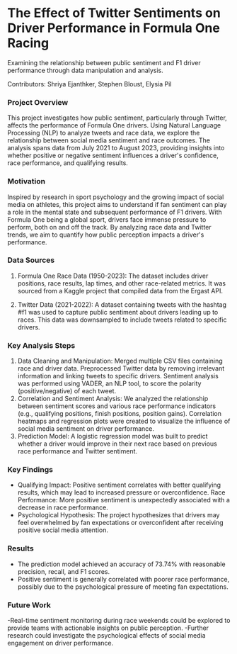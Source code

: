 # The Effect of Twitter Sentiments on Driver Performance in Formula One Racing
Examining the relationship between public sentiment and F1 driver performance through data manipulation and analysis.

Contributors: Shriya Ejanthker, Stephen Bloust, Elysia Pil

### Project Overview
This project investigates how public sentiment, particularly through Twitter, affects the performance of Formula One drivers. Using Natural Language Processing (NLP) to analyze tweets and race data, we explore the relationship between social media sentiment and race outcomes. The analysis spans data from July 2021 to August 2023, providing insights into whether positive or negative sentiment influences a driver's confidence, race performance, and qualifying results.

### Motivation
Inspired by research in sport psychology and the growing impact of social media on athletes, this project aims to understand if fan sentiment can play a role in the mental state and subsequent performance of F1 drivers. With Formula One being a global sport, drivers face immense pressure to perform, both on and off the track. By analyzing race data and Twitter trends, we aim to quantify how public perception impacts a driver's performance.

### Data Sources
1. Formula One Race Data (1950-2023):
The dataset includes driver positions, race results, lap times, and other race-related metrics. It was sourced from a Kaggle project that compiled data from the Ergast API.

2. Twitter Data (2021-2022):
A dataset containing tweets with the hashtag #f1 was used to capture public sentiment about drivers leading up to races. This data was downsampled to include tweets related to specific drivers.

### Key Analysis Steps
1. Data Cleaning and Manipulation:
Merged multiple CSV files containing race and driver data.
Preprocessed Twitter data by removing irrelevant information and linking tweets to specific drivers.
Sentiment analysis was performed using VADER, an NLP tool, to score the polarity (positive/negative) of each tweet.
2. Correlation and Sentiment Analysis:
We analyzed the relationship between sentiment scores and various race performance indicators (e.g., qualifying positions, finish positions, position gains).
Correlation heatmaps and regression plots were created to visualize the influence of social media sentiment on driver performance.
3. Prediction Model:
A logistic regression model was built to predict whether a driver would improve in their next race based on previous race performance and Twitter sentiment.

### Key Findings
- Qualifying Impact: Positive sentiment correlates with better qualifying results, which may lead to increased pressure or overconfidence.
Race Performance: More positive sentiment is unexpectedly associated with a decrease in race performance.
- Psychological Hypothesis: The project hypothesizes that drivers may feel overwhelmed by fan expectations or overconfident after receiving positive social media attention.

### Results
- The prediction model achieved an accuracy of 73.74% with reasonable precision, recall, and F1 scores.
- Positive sentiment is generally correlated with poorer race performance, possibly due to the psychological pressure of meeting fan expectations.

### Future Work
-Real-time sentiment monitoring during race weekends could be explored to provide teams with actionable insights on public perception.
-Further research could investigate the psychological effects of social media engagement on driver performance.
